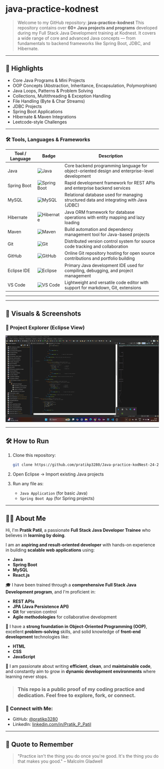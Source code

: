 # java-practice-kodnest

> Welcome to my GitHub repository: **java-practice-kodnest**
This repository contains over **60+ Java projects and programs** developed during my Full Stack Java Development training at Kodnest. It covers a wide range of core and advanced Java concepts — from fundamentals to backend frameworks like Spring Boot, JDBC, and Hibernate.



---

## 🚀 Highlights

- Core Java Programs & Mini Projects
- OOP Concepts (Abstraction, Inheritance, Encapsulation, Polymorphism)
- Java Loops, Patterns & Problem Solving
- Collections, Multithreading & Exception Handling
- File Handling (Byte & Char Streams)
- JDBC Projects
- Spring Boot Applications
- Hibernate & Maven Integrations
- Leetcode-style Challenges

---

### 🛠️ Tools, Languages & Frameworks

| Tool / Language | Badge | Description |
|------------------|--------|-------------|
| Java             | ![Java](https://img.shields.io/badge/Java-ED8B00?style=for-the-badge&logo=java&logoColor=white) | Core backend programming language for object-oriented design and enterprise-level development |
| Spring Boot      | ![Spring Boot](https://img.shields.io/badge/Spring_Boot-6DB33F?style=for-the-badge&logo=spring-boot&logoColor=white) | Rapid development framework for REST APIs and enterprise backend services |
| MySQL            | ![MySQL](https://img.shields.io/badge/MySQL-00758F?style=for-the-badge&logo=mysql&logoColor=white) | Relational database used for managing structured data and integrating with Java (JDBC) |
| Hibernate        | ![Hibernate](https://img.shields.io/badge/Hibernate-59666C?style=for-the-badge&logo=hibernate&logoColor=white) | Java ORM framework for database operations with entity mapping and lazy loading |
| Maven            | ![Maven](https://img.shields.io/badge/Maven-C71A36?style=for-the-badge&logo=apachemaven&logoColor=white) | Build automation and dependency management tool for Java-based projects |
| Git              | ![Git](https://img.shields.io/badge/Git-F05032?style=for-the-badge&logo=git&logoColor=white) | Distributed version control system for source code tracking and collaboration |
| GitHub           | ![GitHub](https://img.shields.io/badge/GitHub-181717?style=for-the-badge&logo=github&logoColor=white) | Online Git repository hosting for open source contributions and portfolio building |
| Eclipse IDE      | ![Eclipse](https://img.shields.io/badge/Eclipse-2C2255?style=for-the-badge&logo=eclipse-ide&logoColor=white) | Primary Java development IDE used for compiling, debugging, and project management |
| VS Code          | ![VS Code](https://img.shields.io/badge/VS%20Code-007ACC?style=for-the-badge&logo=visual-studio-code&logoColor=white) | Lightweight and versatile code editor with support for markdown, Git, extensions |

---


---

## 📸 Visuals & Screenshots

### 📌 Project Explorer (Eclipse View)
![Eclipse View](Readme_images/eclipse_project_explorer.png)


---

## 🛠️ How to Run

1. Clone this repository:
   ```bash
   git clone https://github.com/pratikp3280/Java-practice-kodNest-24-25.git
   ```

2. Open Eclipse → Import existing Java projects

3. Run any file as:
   - `Java Application` (for basic Java)
   - `Spring Boot App` (for Spring projects)

---

## 👨‍💻 About Me

Hi, I'm **Pratik Patil**, a passionate **Full Stack Java Developer Trainee** who believes in **learning by doing**.

I am an **aspiring and result-oriented developer** with hands-on experience in building **scalable web applications** using:

- **Java**
- **Spring Boot**
- **MySQL**
- **React.js**

🎓 I have been trained through a **comprehensive Full Stack Java Development program**, and I'm proficient in:

- **REST APIs**
- **JPA (Java Persistence API)**
- **Git** for version control
- **Agile methodologies** for collaborative development

🧠 I have a **strong foundation in Object-Oriented Programming (OOP)**, excellent **problem-solving** skills, and solid knowledge of **front-end development** technologies like:

- **HTML**
- **CSS**
- **JavaScript**

🚀 I am passionate about writing **efficient**, **clean**, and **maintainable code**, and constantly aim to grow in **dynamic development environments** where learning never stops.

> ### This repo is a public proof of my coding practice and dedication. Feel free to explore, fork, or connect.

### 🔗 Connect with Me:
- GitHub: [@pratikp3280](https://github.com/YOUR_USERNAME)
- LinkedIn: [linkedin.com/in/Pratik_P_Patil](https://www.linkedin.com/in/pratik-p-patil-1485aa1bb/)

---

## 💬 Quote to Remember

> "Practice isn't the thing you do once you're good. It's the thing you do that makes you good." – Malcolm Gladwell
